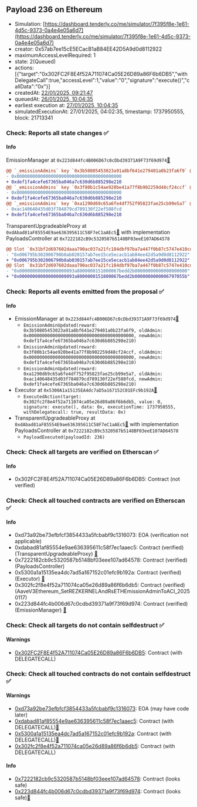 ## Payload 236 on Ethereum

- Simulation: [https://dashboard.tenderly.co/me/simulator/7f395f8e-1e61-4d5c-9373-0a4e4e05a6d7](https://dashboard.tenderly.co/me/simulator/7f395f8e-1e61-4d5c-9373-0a4e4e05a6d7)
- creator: 0x57ab7ee15cE5ECacB1aB84EE42D5A9d0d8112922
- maximumAccessLevelRequired: 1
- state: 2(Queued)
- actions: [{"target":"0x302FC2F8E4f52A711074Ca05E26D89a86F6b6DB5","withDelegateCall":true,"accessLevel":1,"value":"0","signature":"execute()","callData":"0x"}]
- createdAt: [22/01/2025, 09:21:47](https://etherscan.io/tx/0x49ddaeab20f76dc3016ec4144f579a1df4ce5271d5f6ca132136ebfb4147fd29)
- queuedAt: [26/01/2025, 10:04:35](https://etherscan.io/tx/0xd7e9f1c63b5452aed8e4e8d1110cdb3f9e1e06dcbc8521a945bfaf73346e35fc)
- earliest execution at: [27/01/2025, 10:04:35](https://www.epochconverter.com/countdown?q=1737972275)
- simulatedExecutionAt: 27/01/2025, 04:02:35, timestamp: 1737950555, block: 21713341
### Check: Reports all state changes :white_check_mark:

#### Info


EmissionManager at `0x223d844fc4B006D67c0cDbd39371A9F73f69d974`[:ghost:](https://github.com/bgd-labs/aave-address-book "AaveV3Ethereum.EMISSION_MANAGER, AaveV3EthereumEtherFi.EMISSION_MANAGER, AaveV3EthereumLido.EMISSION_MANAGER")
```diff
@@ `_emissionAdmins` key `0x3b50805453023a91a8bf641e279401a0b23fa6f9` @@
- 0x0000000000000000000000000000000000000000
+ 0xdef1fa4cefe67365ba046a7c630d6b885298e210
@@ `_emissionAdmins` key `0x3f80b1c54ae920be41a77f8b902259d48cf24ccf` @@
- 0x0000000000000000000000000000000000000000
+ 0xdef1fa4cefe67365ba046a7c630d6b885298e210
@@ `_emissionAdmins` key `0xa1290d69c65a6fe4df752f95823fae25cb99e5a7` @@
- 0xac140648435d03f784879cd789130f22ef588fcd
+ 0xdef1fa4cefe67365ba046a7c630d6b885298e210
```

TransparentUpgradeableProxy at `0xdAbad81aF85554E9ae636395611C58F7eC1aAEc5`[:ghost:](https://github.com/bgd-labs/aave-address-book "GovernanceV3Ethereum.PAYLOADS_CONTROLLER") with implementation PayloadsController at `0x7222182cB9c5320587b5148BF03eeE107AD64578`
```diff
@@ Slot `0x31bf2d697602daaa790ac037a21fc184dbf97ba7a447f0b87c5747e410cd0a61` @@
- "0x006795b302006790b8ab020157ab7ee15ce5ecacb1ab84ee42d5a9d0d8112922"
+ "0x006795b302006790b8ab030157ab7ee15ce5ecacb1ab84ee42d5a9d0d8112922"
@@ Slot `0x31bf2d697602daaa790ac037a21fc184dbf97ba7a447f0b87c5747e410cd0a62` @@
- "0x000000000000000000093a8000000151800067bedd2b00000000000000000000"
+ "0x000000000000000000093a8000000151800067bedd2b0000000000006797055b"
```


### Check: Reports all events emitted from the proposal :white_check_mark:

#### Info

- EmissionManager at `0x223d844fc4B006D67c0cDbd39371A9F73f69d974`[:ghost:](https://github.com/bgd-labs/aave-address-book "AaveV3Ethereum.EMISSION_MANAGER, AaveV3EthereumEtherFi.EMISSION_MANAGER, AaveV3EthereumLido.EMISSION_MANAGER")
  - `EmissionAdminUpdated(reward: 0x3b50805453023a91a8bf641e279401a0b23fa6f9, oldAdmin: 0x0000000000000000000000000000000000000000, newAdmin: 0xdef1fa4cefe67365ba046a7c630d6b885298e210)`
  - `EmissionAdminUpdated(reward: 0x3f80b1c54ae920be41a77f8b902259d48cf24ccf, oldAdmin: 0x0000000000000000000000000000000000000000, newAdmin: 0xdef1fa4cefe67365ba046a7c630d6b885298e210)`
  - `EmissionAdminUpdated(reward: 0xa1290d69c65a6fe4df752f95823fae25cb99e5a7, oldAdmin: 0xac140648435d03f784879cd789130f22ef588fcd, newAdmin: 0xdef1fa4cefe67365ba046a7c630d6b885298e210)`
- Executor at `0x5300A1a15135EA4dc7aD5a167152C01EFc9b192A`[:ghost:](https://github.com/bgd-labs/aave-address-book "AaveV2Ethereum.POOL_ADMIN, AaveV2EthereumAMM.POOL_ADMIN, AaveV3Ethereum.ACL_ADMIN, AaveV3EthereumEtherFi.ACL_ADMIN, AaveV3EthereumLido.ACL_ADMIN, GovernanceV3Ethereum.EXECUTOR_LVL_1")
  - `ExecutedAction(target: 0x302fc2f8e4f52a711074ca05e26d89a86f6b6db5, value: 0, signature: execute(), data: 0x, executionTime: 1737950555, withDelegatecall: true, resultData: 0x)`
- TransparentUpgradeableProxy at `0xdAbad81aF85554E9ae636395611C58F7eC1aAEc5`[:ghost:](https://github.com/bgd-labs/aave-address-book "GovernanceV3Ethereum.PAYLOADS_CONTROLLER") with implementation PayloadsController at `0x7222182cB9c5320587b5148BF03eeE107AD64578`
  - `PayloadExecuted(payloadId: 236)`

### Check: Check all targets are verified on Etherscan :white_check_mark:

#### Info

- 0x302FC2F8E4f52A711074Ca05E26D89a86F6b6DB5: Contract (not verified) 

### Check: Check all touched contracts are verified on Etherscan :white_check_mark:

#### Info

- 0xd73a92be73efbfcf3854433a5fcbabf9c1316073: EOA (verification not applicable)
- 0xdabad81af85554e9ae636395611c58f7ec1aaec5: Contract (verified) (TransparentUpgradeableProxy) [:ghost:](https://github.com/bgd-labs/aave-address-book "GovernanceV3Ethereum.PAYLOADS_CONTROLLER")
- 0x7222182cb9c5320587b5148bf03eee107ad64578: Contract (verified) (PayloadsController) 
- 0x5300a1a15135ea4dc7ad5a167152c01efc9b192a: Contract (verified) (Executor) [:ghost:](https://github.com/bgd-labs/aave-address-book "AaveV2Ethereum.POOL_ADMIN, AaveV2EthereumAMM.POOL_ADMIN, AaveV3Ethereum.ACL_ADMIN, AaveV3EthereumEtherFi.ACL_ADMIN, AaveV3EthereumLido.ACL_ADMIN, GovernanceV3Ethereum.EXECUTOR_LVL_1")
- 0x302fc2f8e4f52a711074ca05e26d89a86f6b6db5: Contract (verified) (AaveV3Ethereum_SetREZKERNELAndRsETHEmissionAdminToACI_20250117) 
- 0x223d844fc4b006d67c0cdbd39371a9f73f69d974: Contract (verified) (EmissionManager) [:ghost:](https://github.com/bgd-labs/aave-address-book "AaveV3Ethereum.EMISSION_MANAGER, AaveV3EthereumEtherFi.EMISSION_MANAGER, AaveV3EthereumLido.EMISSION_MANAGER")

### Check: Check all targets do not contain selfdestruct :white_check_mark:

#### Warnings

- [0x302FC2F8E4f52A711074Ca05E26D89a86F6b6DB5](https://etherscan.io/address/0x302FC2F8E4f52A711074Ca05E26D89a86F6b6DB5): Contract (with DELEGATECALL)

### Check: Check all touched contracts do not contain selfdestruct :white_check_mark:

#### Warnings

- [0xd73a92be73efbfcf3854433a5fcbabf9c1316073](https://etherscan.io/address/0xd73a92be73efbfcf3854433a5fcbabf9c1316073): EOA (may have code later)
- [0xdabad81af85554e9ae636395611c58f7ec1aaec5](https://etherscan.io/address/0xdabad81af85554e9ae636395611c58f7ec1aaec5): Contract (with DELEGATECALL)[:ghost:](https://github.com/bgd-labs/aave-address-book "GovernanceV3Ethereum.PAYLOADS_CONTROLLER")
- [0x5300a1a15135ea4dc7ad5a167152c01efc9b192a](https://etherscan.io/address/0x5300a1a15135ea4dc7ad5a167152c01efc9b192a): Contract (with DELEGATECALL)[:ghost:](https://github.com/bgd-labs/aave-address-book "AaveV2Ethereum.POOL_ADMIN, AaveV2EthereumAMM.POOL_ADMIN, AaveV3Ethereum.ACL_ADMIN, AaveV3EthereumEtherFi.ACL_ADMIN, AaveV3EthereumLido.ACL_ADMIN, GovernanceV3Ethereum.EXECUTOR_LVL_1")
- [0x302fc2f8e4f52a711074ca05e26d89a86f6b6db5](https://etherscan.io/address/0x302fc2f8e4f52a711074ca05e26d89a86f6b6db5): Contract (with DELEGATECALL)

#### Info

- [0x7222182cb9c5320587b5148bf03eee107ad64578](https://etherscan.io/address/0x7222182cb9c5320587b5148bf03eee107ad64578): Contract (looks safe)
- [0x223d844fc4b006d67c0cdbd39371a9f73f69d974](https://etherscan.io/address/0x223d844fc4b006d67c0cdbd39371a9f73f69d974): Contract (looks safe)[:ghost:](https://github.com/bgd-labs/aave-address-book "AaveV3Ethereum.EMISSION_MANAGER, AaveV3EthereumEtherFi.EMISSION_MANAGER, AaveV3EthereumLido.EMISSION_MANAGER")

